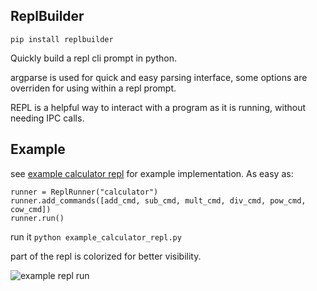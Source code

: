 ## ReplBuilder

`pip install replbuilder`

Quickly build a repl cli prompt in python.

argparse is used for quick and easy parsing interface, some options are overriden for using within a repl prompt.

REPL is a helpful way to interact with a program as it is running, without needing IPC calls.

## Example

see [example calculator repl](example_calculator_repl.py) for example implementation. As easy as:

```
runner = ReplRunner("calculator")
runner.add_commands([add_cmd, sub_cmd, mult_cmd, div_cmd, pow_cmd, cow_cmd])
runner.run()
```

run it `python example_calculator_repl.py`

part of the repl is colorized for better visibility.

![example repl run](demo.jpg)

